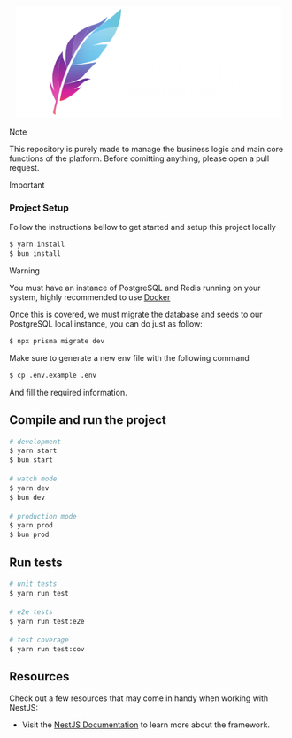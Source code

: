 <p align="center">
  <img height="200" src=".github/growfy-logo.png" alt="Growfy" />
</p>

> [!NOTE]  
> This repository is purely made to manage the business logic and main core functions of the platform. Before comitting anything, please open a pull request.

> [!IMPORTANT]  
> ### Project Setup
> Follow the instructions bellow to get started and setup this project locally

```bash
$ yarn install
$ bun install
```

> [!WARNING]  
> You must have an instance of PostgreSQL and Redis running on your system, highly recommended to use [Docker](https://www.docker.com/products/docker-desktop/)

Once this is covered, we must migrate the database and seeds to our PostgreSQL local instance, you can do just as follow:
```bash
$ npx prisma migrate dev
```

Make sure to generate a new env file with the following command

```bash
$ cp .env.example .env
```

And fill the required information.

## Compile and run the project

```bash
# development
$ yarn start
$ bun start

# watch mode
$ yarn dev
$ bun dev

# production mode
$ yarn prod
$ bun prod
```

## Run tests

```bash
# unit tests
$ yarn run test

# e2e tests
$ yarn run test:e2e

# test coverage
$ yarn run test:cov
```

## Resources

Check out a few resources that may come in handy when working with NestJS:

- Visit the [NestJS Documentation](https://docs.nestjs.com) to learn more about the framework.
